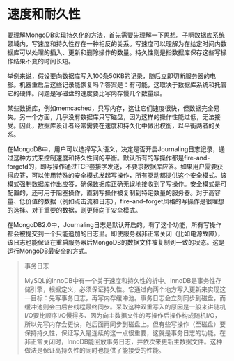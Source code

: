 # 速度和耐久性

要理解MongoDB实现持久化的方法，首先需要先理解一下思想。子啊数据库系统领域内，写速度和持久性存在一种相反的关系。写速度可以理解为在给定时间内数据库可以处理的插入、更新和删除操作的数量。持久性则是指数据库保存这些写操作结果不变的时间长短。

举例来说，假设要向数据库写入100条50KB的记录，随后立即切断服务器的电影。机器重启后这些记录能恢复吗？答案是：有可能，这取决于数据库系统和托管它的硬件。问题是写磁盘的速度要比写内存慢几个数量级。

某些数据库，例如memcached，只写内存，这让它们速度很快，但数据完全易失。另一个方面，几乎没有数据库只写磁盘，因为这样的操作性能过低，无法接受。因此，数据库设计者经常需要在速度和持久化中做出权衡，以平衡两者的关系。

在MongoDB中，用户可以选择写入语义，决定是否开启Journaling日志记录，通过这种方式来控制速度和持久性间的平衡。默认所有的写操作都是fire-and-forgetd的，即写操作通过TCP套接字发送，不要求数据库应答。如果用户需要获得应答，可以使用特殊的安全模式发起写操作，所有驱动都提供这个安全模式。该模式强制数据库作出应答，确保数据库正确无误地接收到了写操作。安全模式是可配置的，还可用于阻塞操作，直到写操作被复制到特定数量的服务器。对于高容量、低价值的数据（例如点击流和日志），fire-and-forget风格的写操作是很理想的选择。对于重要的数据，则更倾向于安全模式。

在MongoDB2.0中，Journaling日志是默认开启的。有了这个功能，所有写操作都会被提交到一个只能追加的日志里。即使服务器非正常关闭（比如电源故障），该日志也能保证在重启服务器后MongoDB的数据文件被复制到一致的状态。这是运行MongoDB最安全的方式。

> 事务日志
>
> MySQL的InnoDB中有一个关于速度和持久性的折中。InnoDB是事务性存储引擎，根据定义，必须保证持久性。它通过向两个地方写入更新来实现这一目标：先写事务日志，再写内存缓冲池。事务日志会立刻同步到磁盘，而缓冲池则会由后台线程最终同步。采取这种双重写入的原因是一般来讲随机I/O要比顺序I/O慢得多、因为向主数据文件的写操作后操作构成随机I/O，所以先写内存会更快，尅后面再同步到磁盘上。但有些写操作（至磁盘）要保持持久性，保证写入是连续的这一点很重要，这就是事务日志的功能。在非正常关闭时，InnoDB能回放事务日志，并依次来更新主数据文件。这种做法是保证高持久性的同时也提供了能接受的性能。



